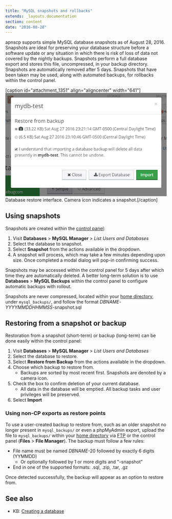 ```yaml
---
title: "MySQL snapshots and rollbacks"
extends: _layouts.documentation
section: content
date: "2016-08-28"
---
```


apnscp supports simple MySQL database snapshots as of August 28, 2016. Snapshots are ideal for preserving your database structure before a software update or any situation in which there is risk of loss of data not covered by the nightly backups. Snapshots perform a full database export and stores this file, uncompressed, in your backup directory. Snapshots are automatically removed after 5 days. Snapshots that have been taken may be used, along with automated backups, for rollbacks within the control panel.

\[caption id="attachment\_1351" align="aligncenter" width="641"\][![Database restore interface. Camera icon indicates a snapshot.](images/db-restore-final.png)](/docs/wp-content/uploads/2016/08/db-restore-final.png) Database restore interface. Camera icon indicates a snapshot.\[/caption\]

## Using snapshots

Snapshots are created within the [control panel](/docs/control-panel/logging-into-the-control-panel/):

1. Visit **Databases** > **MySQL Manager** > _List Users and Databases_
2. Select the database to snapshot.
3. Select **Snapshot** from the actions available in the dropdown.
4. A snapshot will process, which may take a few minutes depending upon size. Once completed a modal dialog will pop-in confirming success.

Snapshots may be accessed within the control panel for 5 days after which time they are automatically deleted. A better long-term solution is to use **Databases** > **MySQL Backups** within the control panel to configure automatic backups with rollout.

Snapshots are never compressed, located within your [home directory](/docs/platform/home-directory-location/), under `mysql_backups/`, and follow the format _DBNAME_\-_YYYYMMDDHHMMSS_\-snapshot.sql

## Restoring from a snapshot or backup

Restoration from a snapshot (short-term) or backup (long-term) can be done easily within the control panel:

1. Visit **Databases** > **MySQL Manager** > _List Users and Databases_
2. Select the database to restore.
3. Select **Restore from Backup** from the actions available in the dropdown.
4. Choose which backup to restore from.
    - Backups are sorted by most recent first. Snapshots are denoted by a camera icon.
5. Check the box to confirm deletion of your current database.
    - All data in the database will be emptied. All backup tasks and user privileges will be preserved.
6. Select **Import**

### Using non-CP exports as restore points

To use a user-created backup to restore from, such as an older snapshot no longer present in `mysql_backups/` or even a phpMyAdmin export, upload the file to `mysql_backups/` within your [home directory](/docs/platform/home-directory-location/) via [FTP](/docs/ftp/accessing-ftp-server/) or the control panel (**Files** > **File Manager**). The backup must follow a few rules:

- File name must be named _DBNAME_\-20 followed by exactly 6 digits (YYMMDD)
    - Or optionally followed by 1 or more digits and "-snapshot"
- End in one of the supported formats: .sql, .zip, .tar, .gz

Once detected successfully, the backup will appear as an option to restore from.

## See also

- KB: [Creating a database](/docs/mysql/creating-database/)

